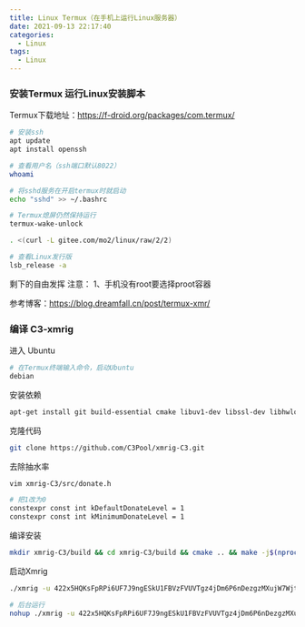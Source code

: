 ```yaml
---
title: Linux Termux（在手机上运行Linux服务器）
date: 2021-09-13 22:17:40
categories:
  - Linux
tags: 
  - Linux
---
```


### 安装Termux 运行Linux安装脚本

Termux下载地址：https://f-droid.org/packages/com.termux/

``` bash
# 安装ssh
apt update
apt install openssh

# 查看用户名（ssh端口默认8022）
whoami
```

``` bash
# 将sshd服务在开启termux时就启动
echo "sshd" >> ~/.bashrc
```

``` bash
# Termux熄屏仍然保持运行
termux-wake-unlock
```

``` bash
. <(curl -L gitee.com/mo2/linux/raw/2/2)

# 查看Linux发行版
lsb_release -a
```

剩下的自由发挥
注意：
1、手机没有root要选择proot容器

参考博客：https://blog.dreamfall.cn/post/termux-xmr/

### 编译 C3-xmrig

进入 Ubuntu
``` bash
# 在Termux终端输入命令，启动Ubuntu
debian
```

安装依赖
``` bash
apt-get install git build-essential cmake libuv1-dev libssl-dev libhwloc-dev -y
```

克隆代码
``` bash
git clone https://github.com/C3Pool/xmrig-C3.git
```

去除抽水率
``` bash
vim xmrig-C3/src/donate.h
```
``` bash
# 把1改为0
constexpr const int kDefaultDonateLevel = 1
constexpr const int kMinimumDonateLevel = 1
```

编译安装
``` bash
mkdir xmrig-C3/build && cd xmrig-C3/build && cmake .. && make -j$(nproc) && mv xmrig ~ && cd ~ && rm -rf xmrig-C3
```

启动Xmrig
``` bash
./xmrig -u 422x5HQKsFpRPi6UF7J9ngESkU1FBVzFVUVTgz4jDm6P6nDezgzMXujW7Wjt6QWWSTMy5sQx63YvG9gWoMCWMrLxBKTx3Qo -o  auto.c3pool.org:19999 -p termuxZ -a cn-pico

# 后台运行
nohup ./xmrig -u 422x5HQKsFpRPi6UF7J9ngESkU1FBVzFVUVTgz4jDm6P6nDezgzMXujW7Wjt6QWWSTMy5sQx63YvG9gWoMCWMrLxBKTx3Qo -o  auto.c3pool.org:19999 -p termuxZ -a cn-pico &
```

